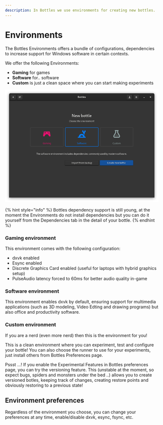 ```yaml
---
description: In Bottles we use environments for creating new bottles.
---
```


# Environments

The Bottles Environments offers a bundle of configurations, dependencies to increase support for Windows software in certain contexts.

We offer the following Environments:

* **Gaming** for games
* **Software** for.. software
* **Custom** is just a clean space where you can start making experiments

![Environment selection.](../.gitbook/assets/screenshot-from-2021-01-05-13-45-34.png)

{% hint style="info" %}
Bottles dependency support is still young, at the moment the Environments do not install dependencies but you can do it yourself from the Dependencies tab in the detail of your bottle.
{% endhint %}

### Gaming environment

This environment comes with the following configuration:

* dxvk enabled
* Esync enabled
* Discrete Graphics Card enabled \(useful for laptops with hybrid graphics setup\)
* PulseAudio latency forced to 60ms for better audio quality in-game

### Software environment

This environment enables dxvk by default, ensuring support for multimedia applications \(such as 3D modeling, Video Edting and drawing programs\) but also office and productivity software.

### Custom environment

If you are a nerd \(even more nerd\) then this is the environment for you! 

This is a clean environment where you can experiment, test and configure your bottle! You can also choose the runner to use for your experiments, just install others from Bottles Preferences page.

Pssst ...! If you enable the Experimental Features in Bottles preferences page, you can try the versioning feature. This \(unstable at the moment, so expect bugs, spiders and monsters under the bed ..\) allows you to create versioned botles, keeping track of changes, creating restore points and obviously restoring to a previous state!

## Environment preferences

Regardless of the environment you choose, you can change your preferences at any time, enable/disable dxvk, esync, fsync, etc.

